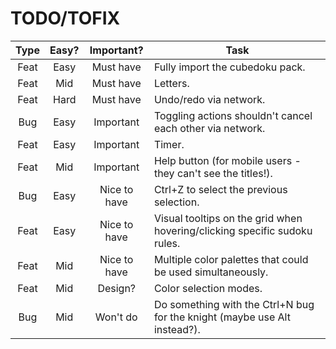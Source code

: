 # TODO/TOFIX
| Type | Easy? |  Important?  | Task                                                                      |
|:----:|:-----:|:------------:|---------------------------------------------------------------------------|
| Feat | Easy  |  Must have   | Fully import the cubedoku pack.                                           |
| Feat |  Mid  |  Must have   | Letters.                                                                  |
| Feat | Hard  |  Must have   | Undo/redo via network.                                                    |
| Bug  | Easy  |  Important   | Toggling actions shouldn't cancel each other via network.                 |
| Feat | Easy  |  Important   | Timer.                                                                    |
| Feat |  Mid  |  Important   | Help button (for mobile users - they can't see the titles!).              |
| Bug  | Easy  | Nice to have | Ctrl+Z to select the previous selection.                                  |
| Feat | Easy  | Nice to have | Visual tooltips on the grid when hovering/clicking specific sudoku rules. |
| Feat |  Mid  | Nice to have | Multiple color palettes that could be used simultaneously.                |
| Feat |  Mid  |   Design?    | Color selection modes.                                                    |
| Bug  |  Mid  |   Won't do   | Do something with the Ctrl+N bug for the knight (maybe use Alt instead?). |
